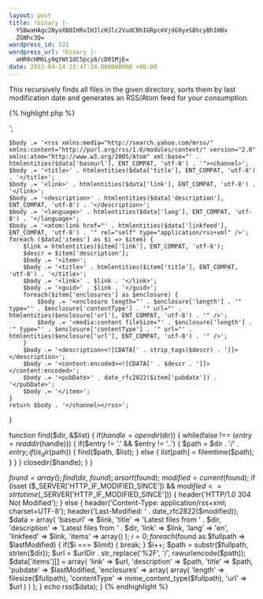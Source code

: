 ```yaml
---
layout: post
title: !binary |-
  YSBwaHAgc2NyaXB0IHRvIHJlcHJlc2VudCBhIGRpcmVjdG9yeSBhcyBhIHBv
  ZGNhc3Q=
wordpress_id: 521
wordpress_url: !binary |-
  aHR0cHM6Ly9qYWt1dC5pcy8/cD01MjE=
date: 2012-04-14 22:47:34.000000000 +00:00
---
```

This recursively finds all files in the given directory, sorts them by last modification date and generates an RSS/Atom feed for your consumption.

{% highlight php %}
<?php

$dir = 'INSERT_FILESYSTEM_DIRECTORY_HERE_WITHOUT_TRAILING_SLASH';
$urlDir = 'http://insert.url/path/here';
$link = 'http://insert.url/thisscript.php';
$limit = 20;
ini_set('error_reporting', E_ALL);
ini_set('display_errors', 'stdout');


function date_rfc2822($time) {
  return gmdate('D, d M Y H:i:s O', $time);
}

function rss($data) {
    $body = '<?xml version="1.0" encoding="utf-8"?>';
    $body .= '<rss xmlns:media="http://search.yahoo.com/mrss/" xmlns:content="http://purl.org/rss/1.0/modules/content/" version="2.0" xmlns:atom="http://www.w3.org/2005/Atom" xml:base="' . htmlentities($data['baseurl'], ENT_COMPAT, 'utf-8') . '"><channel>';
    $body .= '<title>' . htmlentities($data['title'], ENT_COMPAT, 'utf-8') . '</title>';
    $body .= '<link>' . htmlentities($data['link'], ENT_COMPAT, 'utf-8') . '</link>';
    $body .= '<description>' . htmlentities($data['description'], ENT_COMPAT, 'utf-8') . '</description>';
    $body .= '<language>' . htmlentities($data['lang'], ENT_COMPAT, 'utf-8') . '</language>';
    $body .= '<atom:link href="' . htmlentities($data['linkfeed'], ENT_COMPAT, 'utf-8') . '" rel="self" type="application/rss+xml" />';
    foreach ($data['items'] as $i => $item) {
        $link = htmlentities($item['link'], ENT_COMPAT, 'utf-8');
        $descr = $item['description'];
        $body .= '<item>';
        $body .= '<title>' . htmlentities($item['title'], ENT_COMPAT, 'utf-8') . '</title>';
        $body .= '<link>' . $link . '</link>';
        $body .= '<guid>' . $link . '</guid>';
        foreach($item['enclosures'] as $enclosure) {
            $body .= '<enclosure length="' . $enclosure['length'] . '" type="' . $enclosure['contentType'] . '" url="' . htmlentities($enclosure['url'], ENT_COMPAT, 'utf-8') . '" />';
            $body .= '<media:content fileSize="' . $enclosure['length'] . '" type="' . $enclosure['contentType'] . '" url="' . htmlentities($enclosure['url'], ENT_COMPAT, 'utf-8') . '" />';
        }
        $body .= '<description><![CDATA[' . strip_tags($descr) . ']]></description>';
        $body .= '<content:encoded><![CDATA[' . $descr . ']]></content:encoded>';
        $body .= '<pubDate>' . date_rfc2822($item['pubdate']) . '</pubDate>';
        $body .= '</item>';
    }
    return $body . '</channel></rss>';
}

function find($dir, &$list) {
    if($handle = opendir($dir)) {
        while(false !== ($entry = readdir($handle))) {
            if($entry != '.' && $entry != '..') {
                $path = $dir . '/' . $entry;
                if(is_dir($path)) {
                    find($path, $list);
                } else {
                    $list[$path] = filemtime($path);
                }
            }
        }
        closedir($handle);
    }
}

$found = array();
find($dir, $found);
arsort($found);
$modified = current($found);
if (isset ($_SERVER['HTTP_IF_MODIFIED_SINCE']) && $modified <= strtotime($_SERVER['HTTP_IF_MODIFIED_SINCE'])) {
    header('HTTP/1.0 304 Not Modified');
} else {
    header('Content-Type: application/rss+xml; charset=UTF-8');
    header('Last-Modified: ' . date_rfc2822($modified));
    $data = array(
        'baseurl' => $link,
        'title' => 'Latest files from ' . $dir,
        'description' => 'Latest files from ' . $dir,
        'link' => $link,
        'lang' => 'en',
        'linkfeed' => $link,
        'items' => array()
    );
    $i = 0;
    foreach($found as $fullpath => $lastModified) {
        if($i === $limit) {
            break;
        }
        $i++;
        $path = substr($fullpath, strlen($dir));
        $url = $urlDir . str_replace('%2F', '/', rawurlencode($path));
        $data['items'][] = array(
            'link' => $url,
            'description' => $path,
            'title' => $path,
            'pubdate' => $lastModified,
            'enclosures' => array(
                array(
                    'length' => filesize($fullpath),
                    'contentType' => mime_content_type($fullpath),
                    'url' => $url
                )
            )
        );
    }
    echo rss($data);
}
{% endhighlight %}
